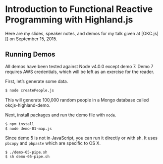 # Introduction to Functional Reactive Programming with Highland.js

Here are my slides, speaker notes, and demos for my talk given at [OKC.js][] on September 15, 2015.

## Running Demos

All demos have been tested against Node v4.0.0 except demo 7. Demo 7 requires AWS credentials, which will be left as an exercise for the reader.

First, let’s generate some data.

```sh
$ node createPeople.js
```

This will generate 100,000 random people in a Mongo database called okcjs-highland-demo.

Next, install packages and run the demo file with `node`.

```sh
$ npm install
$ node demo-01-map.js
```

Since demo 5 is not in JavaScript, you can run it directly or with sh. It uses `pbcopy` and `pbpaste` which are specific to OS X.

```
$ ./demo-05-pipe.sh
$ sh demo-05-pipe.sh
```
